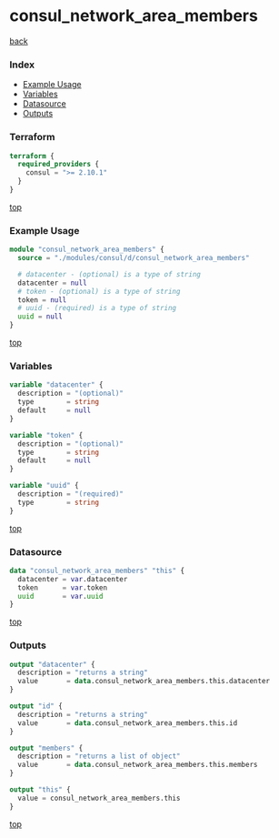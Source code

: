 # consul_network_area_members

[back](../consul.md)

### Index

- [Example Usage](#example-usage)
- [Variables](#variables)
- [Datasource](#datasource)
- [Outputs](#outputs)

### Terraform

```terraform
terraform {
  required_providers {
    consul = ">= 2.10.1"
  }
}
```

[top](#index)

### Example Usage

```terraform
module "consul_network_area_members" {
  source = "./modules/consul/d/consul_network_area_members"

  # datacenter - (optional) is a type of string
  datacenter = null
  # token - (optional) is a type of string
  token = null
  # uuid - (required) is a type of string
  uuid = null
}
```

[top](#index)

### Variables

```terraform
variable "datacenter" {
  description = "(optional)"
  type        = string
  default     = null
}

variable "token" {
  description = "(optional)"
  type        = string
  default     = null
}

variable "uuid" {
  description = "(required)"
  type        = string
}
```

[top](#index)

### Datasource

```terraform
data "consul_network_area_members" "this" {
  datacenter = var.datacenter
  token      = var.token
  uuid       = var.uuid
}
```

[top](#index)

### Outputs

```terraform
output "datacenter" {
  description = "returns a string"
  value       = data.consul_network_area_members.this.datacenter
}

output "id" {
  description = "returns a string"
  value       = data.consul_network_area_members.this.id
}

output "members" {
  description = "returns a list of object"
  value       = data.consul_network_area_members.this.members
}

output "this" {
  value = consul_network_area_members.this
}
```

[top](#index)